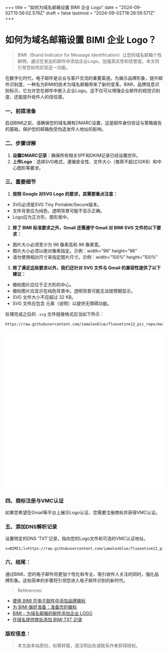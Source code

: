 +++
title = "如何为域名邮箱设置 BIMI 企业 Logo"
date = "2024-09-02T15:56:02.576Z"
draft = false
lastmod = "2024-09-02T16:28:59.571Z"
+++

# 如何为域名邮箱设置 BIMI 企业 Logo？

> BIMI（Brand Indicator for Message Identification）让您的域名邮箱个性鲜明，通过在发出的邮件中添加企业Logo，加强真实性和信誉度。本文将引导您如何实现这一功能。

在数字化时代，电子邮件是企业与客户交流的重要渠道。为展示品牌形象，提升邮件识别度，一种名为BIMI的技术为域名邮箱带来了新的变革。BIMI，品牌信息识别标示，它允许您在邮件中嵌入企业Logo。这不仅可以增强企业邮件的视觉识别度，还能提升收件人的信任感。

### 一、前提准备

启动BIMI之前，请确保您的域名拥有DMARC设置，这是邮件身份验证与策略报告的基础，保护您的邮箱免受伪造发件人地址的影响。

### 二、步骤详解

1. **设置DMARC记录**：确保所有相关SPF和DKIM记录已经设置完毕。
2. **上传Logo**：选择SVG格式，遵循安全性、文件大小（推荐不超过32KB）和中心图形等要求。

### 三、重要细节

1. **按照 Google 对SVG Logo 的要求，其需要重点注意：**
- SVG必须是SVG Tiny Portable/Secure版本。
- 文件背景应为纯色，透明背景可能不显示正确。
- Logo应为正方形，图形居中。

2. **除了 BIMI 标准要求之外，Gmail 还需遵守 Gmail 对 BIMI SVG 文件的以下要求：**

- 图片大小必须至少为 96 像素高和 96 像素宽。
- 图片大小必须以绝对像素指定。示例：width=”96” height=”96”
- 请勿使用相对尺寸来指定图片尺寸。示例：width=”100%” height=”100%”

3. **除了满足这些要求以外，我们还针对 SVG 文件与 Gmail 的兼容性提供了以下建议：**

- 徽标图片应位于正方形的中心。
- 徽标图片应显示在纯色背景中。透明背景可能无法按预期显示。
- SVG 文件大小不应超过 32 KB。
- SVG 文件应包含 <desc> 元素（说明）以提供无障碍功能。

处理完成之后的 `.svg` 文件链接格式应当如下所示：
```
https://raw.githubusercontent.com/iamalexblue/fluoxetine12_pic_repo/master/Resources/Email_BIMI_Logo.svg
```

![Email_BIMI_Logo](https://raw.githubusercontent.com/iamalexblue/fluoxetine12_pic_repo/master/Resources/Email_BIMI_Logo.svg)

### 四、商标注册与VMC认证
如果您希望在Gmail等平台上展示Logo认证，您需要注册商标并获得VMC认证。

### 五、添加DNS解析记录
设置特定的DNS 'TXT'记录，指向您的Logo文件和可选的VMC认证地址。

```
v=BIMI1;l=https://raw.githubusercontent.com/iamalexblue/fluoxetine12_pic_repo/master/Resources/Email_BIMI_Logo.svg
```

### 六、结尾：
通过BIMI，您的电子邮件将更加个性化和专业，吸引收件人关注的同时，强化品牌形象。这些简单的步骤将引领您进入电子邮件识别的新时代。

> References:
- [使用 BIMI 在电子邮件中添加品牌徽标](https://support.google.com/a/answer/10911320?hl=zh-Hans&sjid=15642333964812356936-AP)
- [为 BIMI 做好准备：准备您的徽标](https://www.gworg.com/problems/1504.html)
- [ BIMI - 为域名邮箱的邮件添加企业 LOGO ](https://www.httpsmail.com/bimi.html)
- [在域名提供商处添加 BIMI TXT 记录](https://support.google.com/a/answer/10911321?hl=zh-Hans)

### 版权信息：
> 本文由本站原创，如需转载，请注明出处或联系作者获得授权。
